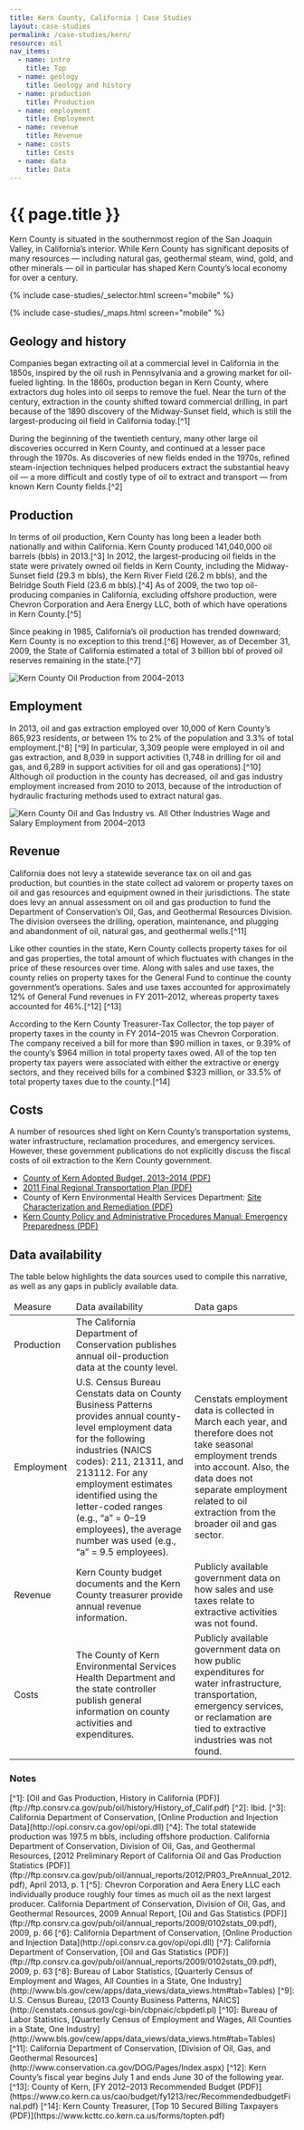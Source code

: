 ```yaml
---
title: Kern County, California | Case Studies
layout: case-studies
permalink: /case-studies/kern/
resource: oil
nav_items:
  - name: intro
    title: Top
  - name: geology
    title: Geology and history
  - name: production
    title: Production
  - name: employment
    title: Employment
  - name: revenue
    title: Revenue
  - name: costs
    title: Costs
  - name: data
    title: Data
---
```


<h1 class="h3"><a name="intro" class="case_studies_content-heading" data-nav-header="intro">{{ page.title }}</a></h1>

Kern County is situated in the southernmost region of the San Joaquin Valley, in California’s interior. While Kern County has significant deposits of many resources — including natural gas, geothermal steam, wind, gold, and other minerals — oil in particular has shaped Kern County’s local economy for over a century.

{% include case-studies/_selector.html screen="mobile" %}

{% include case-studies/_maps.html screen="mobile" %}

<h2 class="h3"><a name="geology" class="case_studies_content-heading" data-nav-header="geology">Geology and history</a></h2>

Companies began extracting oil at a commercial level in California in the 1850s, inspired by the oil rush in Pennsylvania and a growing market for oil-fueled lighting. In the 1860s, production began in Kern County, where extractors dug holes into oil seeps to remove the fuel. Near the turn of the century, extraction in the county shifted toward commercial drilling, in part because of the 1890 discovery of the Midway-Sunset field, which is still the largest-producing oil field in California today.[^1]

During the beginning of the twentieth century, many other large oil discoveries occurred in Kern County, and continued at a lesser pace through the 1970s. As discoveries of new fields ended in the 1970s, refined steam-injection techniques helped producers extract the substantial heavy oil — a more difficult and costly type of oil to extract and transport — from known Kern County fields.[^2]

<h2 class="h3"><a name="production" class="case_studies_content-heading" data-nav-header="production">Production</a></h2>

In terms of oil production, Kern County has long been a leader both nationally and within California. Kern County produced 141,040,000 <span class="term term-p" data-term="barrel" title="Click to define" tabindex="0">oil barrels<icon class="icon-book"></icon></span> (bbls) in 2013.[^3] In 2012, the largest-producing oil fields in the state were privately owned oil fields in Kern County, including the Midway-Sunset field (29.3 m bbls), the Kern River Field (26.2 m bbls), and the Belridge South Field (23.6 m bbls).[^4] As of 2009, the two top oil-producing companies in California, excluding offshore production, were Chevron Corporation and Aera Energy LLC, both of which have operations in Kern County.[^5]

Since peaking in 1985, California’s oil production has trended downward; Kern County is no exception to this trend.[^6] However, as of December 31, 2009, the State of California estimated a total of 3 billion bbl of proved oil reserves remaining in the state.[^7]

<img src="{{ site.baseurl }}/img/counties/ca-production.png" alt="Kern County Oil Production from 2004–2013" class="case_studies_content-graph">

<h2 class="h3"><a name="employment" class="case_studies_content-heading" data-nav-header="employment">Employment</a></h2>

In 2013, oil and gas extraction employed over 10,000 of Kern County’s 865,923 residents, or between 1% to 2% of the population and 3.3% of total employment.[^8] [^9] In particular, 3,309 people were employed in oil and gas extraction, and 8,039 in support activities (1,748 in drilling for oil and gas, and 6,289 in support activities for oil and gas operations).[^10] Although oil production in the county has decreased, oil and gas industry employment increased from 2010 to 2013, because of the introduction of <span class="term term-p" data-term="hydraulic fracturing" title="Click to define" tabindex="0">hydraulic fracturing<icon class="icon-book"></icon></span> methods used to extract natural gas.

<img src="{{ site.baseurl }}/img/counties/ca-wage.png" alt="Kern County Oil and Gas Industry vs. All Other Industries Wage and Salary Employment from 2004–2013" class="case_studies_content-graph">

<h2 class="h3"><a name="revenue" class="case_studies_content-heading" data-nav-header="revenue">Revenue</a></h2>

California does not levy a statewide severance tax on oil and gas production, but counties in the state collect ad valorem or property taxes on oil and gas resources and equipment owned in their jurisdictions. The state does levy an annual assessment on oil and gas production to fund the Department of Conservation’s Oil, Gas, and Geothermal Resources Division. The division oversees the drilling, operation, maintenance, and plugging and abandonment of oil, natural gas, and geothermal wells.[^11]

Like other counties in the state, Kern County collects property taxes for oil and gas properties, the total amount of which fluctuates with changes in the price of these resources over time. Along with sales and use taxes, the county relies on property taxes for the General Fund to continue the county government’s operations. Sales and use taxes accounted for approximately 12% of General Fund revenues in FY 2011–2012, whereas property taxes accounted for 46%.[^12] [^13]

According to the Kern County Treasurer-Tax Collector, the top payer of property taxes in the county in FY 2014–2015 was Chevron Corporation. The company received a bill for more than $90 million in taxes, or 9.39% of the county’s $964 million in total property taxes owed. All of the top ten property tax payers were associated with either the extractive or energy sectors, and they received bills for a combined $323 million, or 33.5% of total property taxes due to the county.[^14]

<h2 class="h3"><a name="costs" class="case_studies_content-heading" data-nav-header="costs">Costs</a></h2>

A number of resources shed light on Kern County’s transportation systems, water infrastructure, <span class="term term-p" data-term="reclamation" title="Click to define" tabindex="0">reclamation<icon class="icon-book"></icon></span> procedures, and emergency services. However, these government publications do not explicitly discuss the fiscal costs of oil extraction to the Kern County government.

<ul>
	<li><a href="http://www.co.kern.ca.us/cao/budget/fy1314/adopt/finalbudget.pdf">County of Kern Adopted Budget, 2013–2014 (PDF)</a></li>
	<li><a href="http://www.kerncog.org/images/docs/rtp/2011_RTP.pdf">2011 Final Regional Transportation Plan (PDF)</a></li>
	<li>County of Kern Environmental Health Services Department: <a href="http://psbweb.co.kern.ca.us/EH_Internet/pdfs/hazmat/hazmatHotTopic/SiteCharacterizationGuidelines.pdf">Site Characterization and Remediation (PDF)</a></li>
	<li><a href="http://www.co.kern.ca.us/CAO/policy/16.pdf">Kern County Policy and Administrative Procedures Manual: Emergency Preparedness (PDF)</a></li>
</ul>

<h2 class="h3"><a name="data" class="case_studies_content-heading" data-nav-header="data">Data availability</a></h2>

The table below highlights the data sources used to compile this narrative, as well as any gaps in publicly available data.

<table>
  <thead>
    <tr>
      <td>Measure</td>
      <td>Data availability</td>
      <td>Data gaps</td>
    </tr>
  </thead>
  <tbody>
    <tr>
      <td>Production</td>
      <td>The California Department of Conservation publishes annual oil-production data at the county level.</td>
      <td></td>
    </tr>
    <tr>
      <td>Employment</td>
      <td>U.S. Census Bureau Censtats data on County Business Patterns provides annual county-level employment data for the following industries (<span class="term term-p" data-term="north american industry classification system (naics)" title="Click to define" tabindex="0">NAICS<icon class="icon-book"></icon></span> codes): 211, 21311, and 213112. For any employment estimates identified using the letter-coded ranges (e.g., “a” = 0–19 employees), the average number was used (e.g., “a” = 9.5 employees).</td>
      <td>Censtats employment data is collected in March each year, and therefore does not take seasonal employment trends into account. Also, the data does not separate employment related to oil extraction from the broader oil and gas sector.</td>
    </tr>
    <tr>
      <td>Revenue</td>
      <td>Kern County budget documents and the Kern County treasurer provide annual revenue information.</td>
      <td>Publicly available government data on how sales and use taxes relate to extractive activities was not found.</td>
    </tr>
    <tr>
      <td>Costs</td>
      <td>The County of Kern Environmental Services Health Department and the state controller publish general information on county activities and expenditures.</td>
      <td>Publicly available government data on how public expenditures for water infrastructure, transportation, emergency services, or reclamation are tied to extractive industries was not found.</td>
    </tr>
  </tbody>
</table>

<h3 class="case_studies_content-heading">Notes</h3>
[^1]: [Oil and Gas Production, History in California (PDF)](ftp://ftp.consrv.ca.gov/pub/oil/history/History_of_Calif.pdf)
[^2]: Ibid.
[^3]: California Department of Conservation, [Online Production and Injection Data](http://opi.consrv.ca.gov/opi/opi.dll)
[^4]: The total statewide production was 197.5 m bbls, including offshore production. California Department of Conservation, Division of Oil, Gas, and Geothermal Resources, [2012 Preliminary Report of California Oil and Gas Production Statistics (PDF)](ftp://ftp.consrv.ca.gov/pub/oil/annual_reports/2012/PR03_PreAnnual_2012.pdf), April 2013, p. 1
[^5]: Chevron Corporation and Aera Enery LLC each individually produce roughly four times as much oil as the next largest producer. California Department of Conservation, Division of Oil, Gas, and Geothermal Resources, 2009 Annual Report, [Oil and Gas Statistics (PDF)](ftp://ftp.consrv.ca.gov/pub/oil/annual_reports/2009/0102stats_09.pdf), 2009, p. 66
[^6]: California Department of Conservation, [Online Production and Injection Data](http://opi.consrv.ca.gov/opi/opi.dll)
[^7]: California Department of Conservation, [Oil and Gas Statistics (PDF)](ftp://ftp.consrv.ca.gov/pub/oil/annual_reports/2009/0102stats_09.pdf), 2009, p. 63
[^8]: Bureau of Labor Statistics, [Quarterly Census of Employment and Wages, All Counties in a State, One Industry](http://www.bls.gov/cew/apps/data_views/data_views.htm#tab=Tables)
[^9]: U.S. Census Bureau, [2013 County Business Patterns, NAICS](http://censtats.census.gov/cgi-bin/cbpnaic/cbpdetl.pl)
[^10]: Bureau of Labor Statistics, [Quarterly Census of Employment and Wages, All Counties in a State, One Industry](http://www.bls.gov/cew/apps/data_views/data_views.htm#tab=Tables)
[^11]: California Department of Conservation, [Division of Oil, Gas, and Geothermal Resources](http://www.conservation.ca.gov/DOG/Pages/Index.aspx)
[^12]: Kern County’s fiscal year begins July 1 and ends June 30 of the following year.
[^13]: County of Kern, [FY 2012–2013 Recommended Budget (PDF)](https://www.co.kern.ca.us/cao/budget/fy1213/rec/RecommendedbudgetFinal.pdf)
[^14]: Kern County Treasurer, [Top 10 Secured Billing Taxpayers (PDF)](https://www.kcttc.co.kern.ca.us/forms/topten.pdf)
